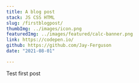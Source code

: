 ```yaml
---
title: A blog post
stack: JS CSS HTML
slug: /firstblogpost/
thumbImg: ../images/icon.png
featuredImg: ../images/featured/calc-banner.png
link: https://codepen.io/
github: https://github.com/Jay-Ferguson
date: "2021-08-01"

---
```


Test first post

